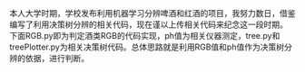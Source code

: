 本人大学时期，学校发布利用机器学习分辨啤酒和红酒的项目，我努力数日，借鉴编写了利用决策树分辨的相关代码，现在谨以上传相关代码来纪念这一段时期。
下面RGB.py即为判定酒类RGB的代码实现，ph值为相关仪器测定，tree.py和treePlotter.py为相关决策树代码。总体思路就是利用RGB值和ph值作为决策树分辨的依据，进行判断。
